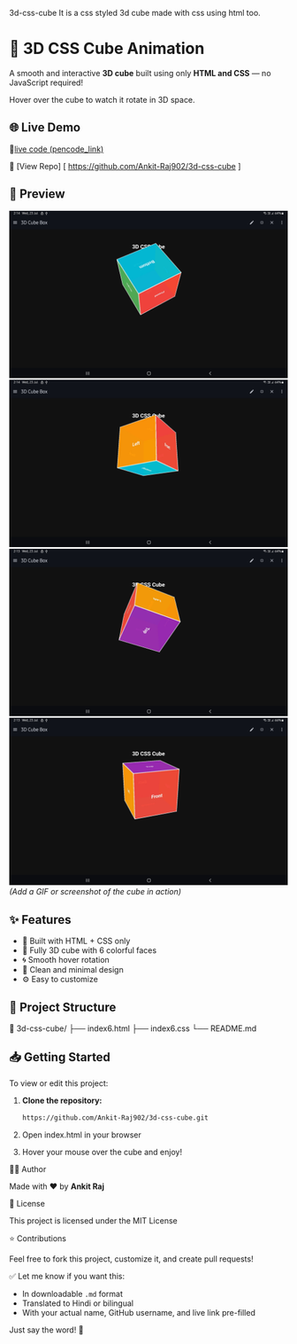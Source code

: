  3d-css-cube
It is a css styled 3d cube made with css using html too.
# 🎲 3D CSS Cube Animation

A smooth and interactive **3D cube** built using only **HTML and CSS** — no JavaScript required!

Hover over the cube to watch it rotate in 3D space.


## 🌐 Live Demo 
🔗[live code (pencode_link)]( https://codepen.io/Ascoder007/pen/MYayqJM )

🔗 [View Repo]
[ https://github.com/Ankit-Raj902/3d-css-cube ]


## 📸 Preview

![3D CSS Cube Preview](Screenshot_20250723-021432_WebCode.jpg)  
![preview images ]( Screenshot_20250723-021418_WebCode.jpg )
![preview images ]( Screenshot_20250723-021353_WebCode.jpg )
![preview images ]( Screenshot_20250723-021320_WebCode.jpg )
_(Add a GIF or screenshot of the cube in action)_


## ✨ Features

- 🔧 Built with HTML + CSS only
- 🎲 Fully 3D cube with 6 colorful faces
- 🌀 Smooth hover rotation
- 🎨 Clean and minimal design
- ⚙️ Easy to customize


## 📁 Project Structure

📁 3d-css-cube/ ├── index6.html ├── index6.css └── README.md


## 📥 Getting Started

To view or edit this project:

1. **Clone the repository:**
   ```bash
   https://github.com/Ankit-Raj902/3d-css-cube.git
   

2. Open index.html in your browser


3. Hover your mouse over the cube and enjoy!



👨‍💻 Author

Made with ❤️ by __Ankit Raj__


📄 License

This project is licensed under the MIT License


⭐ Contributions

Feel free to fork this project, customize it, and create pull requests!


✅ Let me know if you want this:
- In downloadable `.md` format
- Translated to Hindi or bilingual
- With your actual name, GitHub username, and live link pre-filled

Just say the word! 🚀


